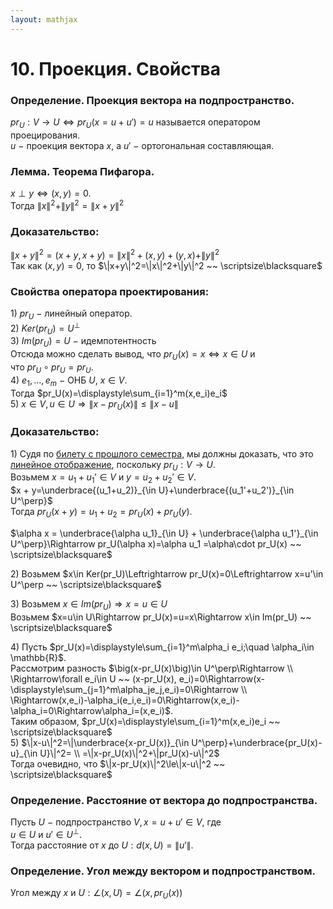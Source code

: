 ```yaml
---  
layout: mathjax  
---  
```

  
# 10. Проекция. Свойства  
  
### Определение. Проекция вектора на подпространство.  
$pr_U: V\to U\Leftrightarrow pr_U(x=u+u')=u$ называется оператором проецирования.  
$u~-~$проекция вектора $x$, а $u'~-~$ортогональная составляющая.  
  
### Лемма. Теорема Пифагора.  
$x\perp y\Leftrightarrow (x,y)=0$.  
Тогда $\|x\|^2+\|y\|^2=\|x+y\|^2$  
  
### Доказательство:  
$\|x+y\|^2=(x+y,x+y)=\|x\|^2+(x,y)+(y,x)+\|y\|^2$  
Так как $(x,y)=0$, то $\|x+y\|^2=\|x\|^2+\|y\|^2 ~~ \scriptsize\blacksquare$  
  
### Свойства оператора проектирования:  
$1)$ $pr_U~-~$линейный оператор.  
$2)$ $Ker(pr_U)=U^\perp$  
$3)~Im(pr_U)=U~-~$идемпотентность  
Отсюда можно сделать вывод, что $pr_U(x)=x\Leftrightarrow x\in U$ и  
что $pr_U\circ pr_U=pr_U$.  
$4)~e_1,...,e_m~-~$ОНБ $U$, $x\in V$.  
Тогда $pr_U(x)=\displaystyle\sum_{i=1}^m(x,e_i)e_i$  
$5)$ $x\in V,u\in U\Rightarrow\|x-pr_U(x)\|\le\|x-u\|$  
  
### Доказательство:  
$1)$ Судя по [билету с прошлого семестра](//www.notion.so/49-2e20ad81fc8a4c4b841ed72c89986981?pvs=21), мы должны доказать, что это [линейное отображение](//www.notion.so/44-c6694bbe033e48f4ba13c1cd4cb7e177?pvs=21), поскольку $pr_U:V\to U$.  
Возьмем $x=u_1+u_1'\in V$ и $y=u_2+u_2'\in V$.  
$x + y=\underbrace{(u_1+u_2)}_{\in U}+\underbrace{(u_1'+u_2')}_{\in U^\perp}$  
Тогда $pr_U(x+y)=u_1+u_2=pr_U(x)+pr_U(y)$.  
  
$\alpha x = \underbrace{\alpha u_1}_{\in U} + \underbrace{\alpha u_1'}_{\in U^\perp}\Rightarrow pr_U(\alpha x)=\alpha u_1 =\alpha\cdot pr_U(x) ~~ \scriptsize\blacksquare$  
  
$2)$ Возьмем $x\in Ker(pr_U)\Leftrightarrow pr_U(x)=0\Leftrightarrow x=u'\in U^\perp ~~ \scriptsize\blacksquare$  
  
$3)$ Возьмем $x\in Im(pr_U)\Rightarrow x=u\in U$  
Возьмем $x=u\in U\Rightarrow pr_U(x)=u=x\Rightarrow x\in Im(pr_U) ~~ \scriptsize\blacksquare$  
  
$4)$ Пусть $pr_U(x)=\displaystyle\sum_{i=1}^m\alpha_i e_i;\quad \alpha_i\in \mathbb{R}$.  
Рассмотрим разность $\big(x-pr_U(x)\big)\in U^\perp\Rightarrow  
\\  
\Rightarrow\forall e_i\in U ~~ (x-pr_U(x), e_i)=0\Rightarrow(x-\displaystyle\sum_{j=1}^m\alpha_je_j,e_i)=0\Rightarrow  
\\  
\Rightarrow(x,e_i)-\alpha_i(e_i,e_i)=0\Rightarrow(x,e_i)-\alpha_i=0\Rightarrow\alpha_i=(x,e_i)$.  
Таким образом, $pr_U(x)=\displaystyle\sum_{i=1}^m(x,e_i)e_i ~~ \scriptsize\blacksquare$  
$5)$ $\|x-u\|^2=\|\underbrace{x-pr_U(x)}_{\in U^\perp}+\underbrace{pr_U(x)-u}_{\in U}\|^2=  
\\  
=\|x-pr_U(x)\|^2+\|pr_U(x)-u\|^2$  
Тогда очевидно, что $\|x-pr_U(x)\|^2\le\|x-u\|^2 ~~ \scriptsize\blacksquare$  
  
### Определение. Расстояние от вектора до подпространства.  
Пусть $U~-~$подпространство $V,x=u+u'\in V$, где  
$u\in U$ и $u'\in U^\perp$.  
Тогда расстояние от $x$ до $U:d(x, U)=\|u'\|$.  
  
### Определение. Угол между вектором и подпространством.  
Угол между $x$ и $U:\angle(x,U)=\angle\big(x,pr_U(x)\big)$  
